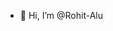 - 👋 Hi, I’m @Rohit-Alu

<!---
Rohit-Alu/Rohit-Alu is a ✨ special ✨ repository because its `README.md` (this file) appears on your GitHub profile.
You can click the Preview link to take a look at your changes.
--->
